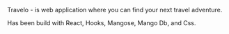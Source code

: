 Travelo - is web application where you can find your next travel adventure. 

Has been build with React, Hooks, Mangose, Mango Db, and Css. 
